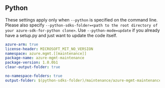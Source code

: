 ## Python

These settings apply only when `--python` is specified on the command line.
Please also specify `--python-sdks-folder=<path to the root directory of your azure-sdk-for-python clone>`.
Use `--python-mode=update` if you already have a setup.py and just want to update the code itself.

``` yaml $(python)
azure-arm: true
license-header: MICROSOFT_MIT_NO_VERSION
namespace: azure.mgmt.[[maintenance]]
package-name: azure-mgmt-maintenance
package-version: 1.0.0b1
clear-output-folder: true
```


``` yaml $(python)
no-namespace-folders: true
output-folder: $(python-sdks-folder)/maintenance/azure-mgmt-maintenance/azure/mgmt/maintenance
```